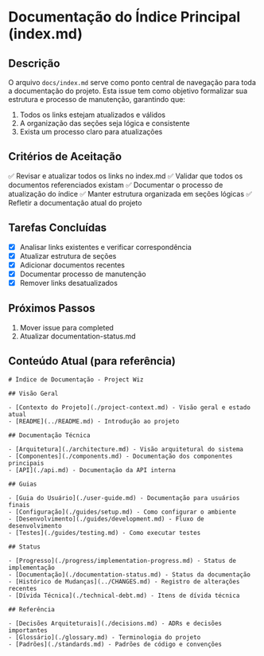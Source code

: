 # Documentação do Índice Principal (index.md)

## Descrição

O arquivo `docs/index.md` serve como ponto central de navegação para toda a documentação do projeto. Esta issue tem como objetivo formalizar sua estrutura e processo de manutenção, garantindo que:

1. Todos os links estejam atualizados e válidos
2. A organização das seções seja lógica e consistente
3. Exista um processo claro para atualizações

## Critérios de Aceitação

✅ Revisar e atualizar todos os links no index.md
✅ Validar que todos os documentos referenciados existam
✅ Documentar o processo de atualização do índice
✅ Manter estrutura organizada em seções lógicas
✅ Refletir a documentação atual do projeto

## Tarefas Concluídas

- [x] Analisar links existentes e verificar correspondência
- [x] Atualizar estrutura de seções
- [x] Adicionar documentos recentes
- [x] Documentar processo de manutenção
- [x] Remover links desatualizados

## Próximos Passos

1. Mover issue para completed
2. Atualizar documentation-status.md

## Conteúdo Atual (para referência)

```
# Índice de Documentação - Project Wiz

## Visão Geral

- [Contexto do Projeto](./project-context.md) - Visão geral e estado atual
- [README](../README.md) - Introdução ao projeto

## Documentação Técnica

- [Arquitetura](./architecture.md) - Visão arquitetural do sistema
- [Componentes](./components.md) - Documentação dos componentes principais
- [API](./api.md) - Documentação da API interna

## Guias

- [Guia do Usuário](./user-guide.md) - Documentação para usuários finais
- [Configuração](./guides/setup.md) - Como configurar o ambiente
- [Desenvolvimento](./guides/development.md) - Fluxo de desenvolvimento
- [Testes](./guides/testing.md) - Como executar testes

## Status

- [Progresso](./progress/implementation-progress.md) - Status de implementação
- [Documentação](./documentation-status.md) - Status da documentação
- [Histórico de Mudanças](../CHANGES.md) - Registro de alterações recentes
- [Dívida Técnica](./technical-debt.md) - Itens de dívida técnica

## Referência

- [Decisões Arquiteturais](./decisions.md) - ADRs e decisões importantes
- [Glossário](./glossary.md) - Terminologia do projeto
- [Padrões](./standards.md) - Padrões de código e convenções
```
